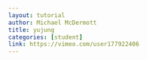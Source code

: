```yaml
---
layout: tutorial
author: Michael McDermott
title: yujung
categories: [student]
link: https://vimeo.com/user177922406
---
```

